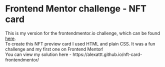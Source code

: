 # Frontend Mentor challenge - NFT card

<p>
 This is my version for the frontendmentor.io challenge, which can be found <a href="https://www.frontendmentor.io/challenges/nft-preview-card-component-SbdUL_w0U" target="_blank">here</a>.</br>
 To create this NFT preview card I used HTML and plain CSS. It was a fun challenge and my first one on Frontend Mentor! <br>
 You can view my solution here - https://alexattt.github.io/nft-card-frontendmentor/
<p>
 
